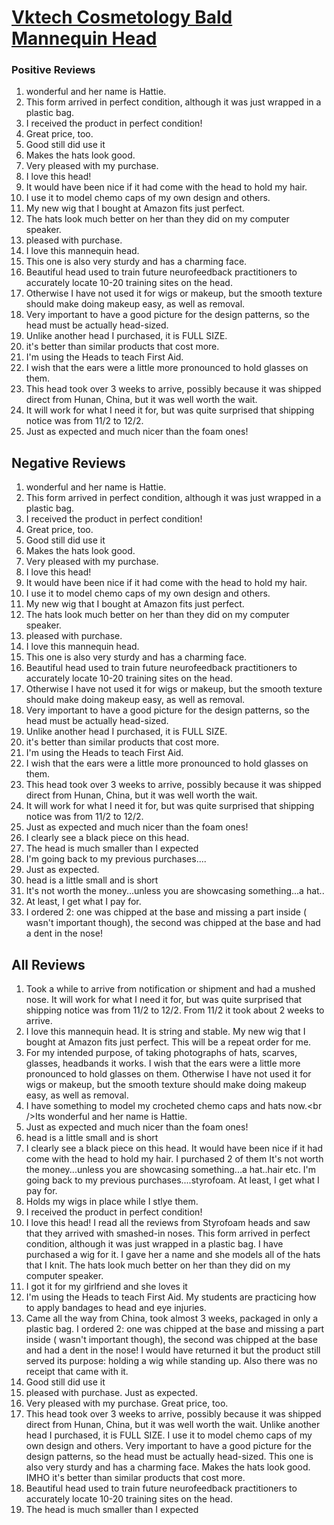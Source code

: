 # [Vktech Cosmetology Bald Mannequin Head](https://products.checkmycream.com/products/Vktech-Cosmetology-Bald-Mannequin-Head.html)

### Positive Reviews

<ol>
      <li>wonderful and her name is Hattie.</li>
      <li>This form arrived in perfect condition, although it was just wrapped in a plastic bag.</li>
      <li>I received the product in perfect condition!</li>
      <li>Great price, too.</li>
      <li>Good still did use it</li>
      <li>Makes the hats look good.</li>
      <li>Very pleased with my purchase.</li>
      <li>I love this head!</li>
      <li>It would have been nice if it had come with the head to hold my hair.</li>
      <li>I use it to model chemo caps of my own design and others.</li>
      <li>My new wig that I bought at Amazon fits just perfect.</li>
      <li>The hats look much better on her than they did on my computer speaker.</li>
      <li>pleased with purchase.  </li>
      <li>I love this mannequin head.</li>
      <li>This one is also very sturdy and has a charming face.</li>
      <li>Beautiful head used to train future neurofeedback practitioners to accurately locate 10-20 training sites on the head.</li>
      <li>Otherwise I have not used it for wigs or makeup, but the smooth texture should make doing makeup easy, as well as removal.</li>
      <li>Very important to have a good picture for the design patterns, so the head must be actually head-sized.</li>
      <li>Unlike another head I purchased, it is FULL SIZE.</li>
      <li>it&#x27;s better than similar products that cost more.</li>
      <li>I&#x27;m using the Heads to teach First Aid.</li>
      <li>I wish that the ears were a little more pronounced to hold glasses on them.</li>
      <li>This head took over 3 weeks to arrive, possibly because it was shipped direct from Hunan, China, but it was well worth the wait.</li>
      <li>It will work for what I need it for, but was quite surprised that shipping notice was from 11/2 to 12/2.  </li>
      <li>Just as expected and much nicer than the foam ones!</li>
</ol>


<h2>Negative Reviews</h2>
<ol>
<li> wonderful and her name is Hattie.</li>
<li> This form arrived in perfect condition, although it was just wrapped in a plastic bag.</li>
<li> I received the product in perfect condition!</li>
<li> Great price, too.</li>
<li> Good still did use it</li>
<li> Makes the hats look good.</li>
<li> Very pleased with my purchase.</li>
<li> I love this head!</li>
<li> It would have been nice if it had come with the head to hold my hair.</li>
<li> I use it to model chemo caps of my own design and others.</li>
<li> My new wig that I bought at Amazon fits just perfect.</li>
<li> The hats look much better on her than they did on my computer speaker.</li>
<li> pleased with purchase.  </li>
<li> I love this mannequin head.</li>
<li> This one is also very sturdy and has a charming face.</li>
<li> Beautiful head used to train future neurofeedback practitioners to accurately locate 10-20 training sites on the head.</li>
<li> Otherwise I have not used it for wigs or makeup, but the smooth texture should make doing makeup easy, as well as removal.</li>
<li> Very important to have a good picture for the design patterns, so the head must be actually head-sized.</li>
<li> Unlike another head I purchased, it is FULL SIZE.</li>
<li> it&#x27;s better than similar products that cost more.</li>
<li> I&#x27;m using the Heads to teach First Aid.</li>
<li> I wish that the ears were a little more pronounced to hold glasses on them.</li>
<li> This head took over 3 weeks to arrive, possibly because it was shipped direct from Hunan, China, but it was well worth the wait.</li>
<li> It will work for what I need it for, but was quite surprised that shipping notice was from 11/2 to 12/2.  </li>
<li> Just as expected and much nicer than the foam ones!</li>
<li> I clearly see a black piece on this head.</li>
<li> The head is much smaller than I expected</li>
<li> I&#x27;m going back to my previous purchases....</li>
<li> Just as expected.</li>
<li> head is a little small and is short</li>
<li> It&#x27;s not worth the money...unless you are showcasing something...a hat..</li>
<li> At least, I get what I pay for.</li>
<li> I ordered 2:  one was chipped at the base and missing a part inside ( wasn&#x27;t important though), the second was chipped at the base and had a dent in the nose!  </li>
</ol>

<h2>All Reviews</h2>

<ol>
    <li> Took a while to arrive from notification or shipment and had a mushed nose.  It will work for what I need it for, but was quite surprised that shipping notice was from 11/2 to 12/2.  From 11/2 it took about 2 weeks to arrive.</li>
    <li> I love this mannequin head. It is string and stable. My new wig that I bought at Amazon fits just perfect. This will be a repeat order for me.</li>
    <li> For my intended purpose, of taking photographs of hats, scarves, glasses, headbands it works. I wish that the ears were a little more pronounced to hold glasses on them. Otherwise I have not used it for wigs or makeup, but the smooth texture should make doing makeup easy, as well as removal.</li>
    <li> I have something to model my crocheted chemo caps and hats now.&lt;br /&gt;Its wonderful and her name is Hattie.</li>
    <li> Just as expected and much nicer than the foam ones!</li>
    <li> head is a little small and is short</li>
    <li> I clearly see a black piece on this head. It would have been nice if it had come with the head to hold my hair. I purchased 2 of them It&#x27;s not worth the money...unless you are showcasing something...a hat..hair etc. I&#x27;m going back to my previous purchases....styrofoam. At least, I get what I pay for.</li>
    <li> Holds my wigs in place while I stlye them.</li>
    <li> I received the product in perfect condition!</li>
    <li> I love this head! I read all the reviews from Styrofoam heads and saw that they arrived with smashed-in noses. This form arrived in perfect condition, although it was just wrapped in a plastic bag. I have purchased a wig for it. I gave her a name and she models all of the hats that I knit. The hats look much better on her than they did on my computer speaker.</li>
    <li> I got it for my girlfriend and she loves it</li>
    <li> I&#x27;m using the Heads to teach First Aid. My students are practicing how to apply bandages to head and eye injuries.</li>
    <li> Came all the way from China, took almost 3 weeks, packaged in only a plastic bag.  I ordered 2:  one was chipped at the base and missing a part inside ( wasn&#x27;t important though), the second was chipped at the base and had a dent in the nose!  I would have returned it but the product still served its purpose: holding a wig while standing up.  Also there was no receipt that came with it.</li>
    <li> Good still did use it</li>
    <li> pleased with purchase.  Just as expected.</li>
    <li> Very pleased with my purchase. Great price, too.</li>
    <li> This head took over 3 weeks to arrive, possibly because it was shipped direct from Hunan, China, but it was well worth the wait. Unlike another head I purchased, it is FULL SIZE. I use it to model chemo caps of my own design and others. Very important to have a good picture for the design patterns, so the head must be actually head-sized. This one is also very sturdy and has a charming face. Makes the hats look good. IMHO it&#x27;s better than similar products that cost more.</li>
    <li> Beautiful head used to train future neurofeedback practitioners to accurately locate 10-20 training sites on the head.</li>
    <li> The head is much smaller than I expected</li>
</ol>




